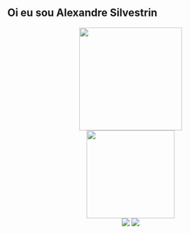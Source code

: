 ## Oi eu sou Alexandre Silvestrin 
<div align="center">
  <a href="https://github.com/AlexandreSilvestrin">
  <img height="210em" src="https://github-readme-stats.vercel.app/api?username=AlexandreSilvestrin&show_icons=true&theme=dark&include_all_commits=true&count_private=true"/>
    <br>
  <img height="180em" src="https://github-readme-stats.vercel.app/api/top-langs/?username=AlexandreSilvestrin&layout=compact&langs_count=7&theme=dark"/>
</div>
<div align="center"> 
  <a href="https://www.instagram.com/ale_silvestrin/" target="_blank"><img src="https://img.shields.io/badge/-Instagram-%23E4405F?style=for-the-badge&logo=instagram&logoColor=white" target="_blank"></a>
  <a href="https://www.linkedin.com/in/alexandre-silvestrin-0272b0182/" target="_blank"><img src="https://img.shields.io/badge/-LinkedIn-%230077B5?style=for-the-badge&logo=linkedin&logoColor=white" target="_blank"></a> 
</div>
